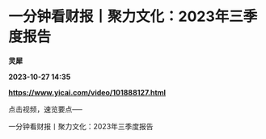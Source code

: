 # 一分钟看财报丨聚力文化：2023年三季度报告
**灵犀**

**2023-10-27 14:35**

**https://www.yicai.com/video/101888127.html**

点击视频，速览要点──

一分钟看财报丨聚力文化：2023年三季度报告